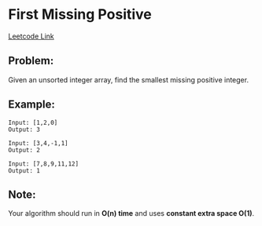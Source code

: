 
# First Missing Positive
[Leetcode Link](https://leetcode.com/problems/first-missing-positive/)

## Problem:

Given an unsorted integer array, find the smallest missing positive integer.

## Example:

```
Input: [1,2,0]
Output: 3
```
```
Input: [3,4,-1,1]
Output: 2
```
```
Input: [7,8,9,11,12]
Output: 1
```

## Note:

Your algorithm should run in **O(n) time** and uses **constant extra space O(1)**.
